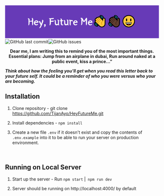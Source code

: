 ![Hey, Future Me👋👋🏿😃](Hey,_Future_Me👋👋🏿😃.png)
<br />
![GitHub last commit](https://img.shields.io/github/last-commit/TijanAyo/HeyFutureMe?style=plastic)![GitHub issues](https://img.shields.io/github/issues-raw/TijanAyo/HeyFutureMe)

<b><center><p align="center">Dear me, I am writing this to remind you of the most important things. Essential plans: Jump from an airplane in dubai, Run around naked at a public event, kiss a prince…”</p></center></b>

<b><i>Think about how the feeling you'll get when you read this letter back to your future self. It could be a reminder of who you were versus who your are becoming.</i></b>
<br />

## <b> Installation </b>
1. Clone repository - git clone https://github.com/TijanAyo/HeyFutureMe.git


2. Install dependencies -  ```npm install```

3. Create a new file ```.env``` if it doesn't exist and copy the contents of ```.env.example``` into it to be able to run your server on production environment.

<br />

## <b> Running on Local Server </b>
1. Start up the server - Run ```npm start``` |``` npm run dev```

2. Server should be running on http://localhost:4000/ by default
